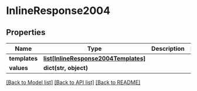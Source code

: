 # InlineResponse2004

## Properties
Name | Type | Description | Notes
------------ | ------------- | ------------- | -------------
**templates** | [**list[InlineResponse2004Templates]**](InlineResponse2004Templates.md) |  | 
**values** | **dict(str, object)** |  | 

[[Back to Model list]](../README.md#documentation-for-models) [[Back to API list]](../README.md#documentation-for-api-endpoints) [[Back to README]](../README.md)

